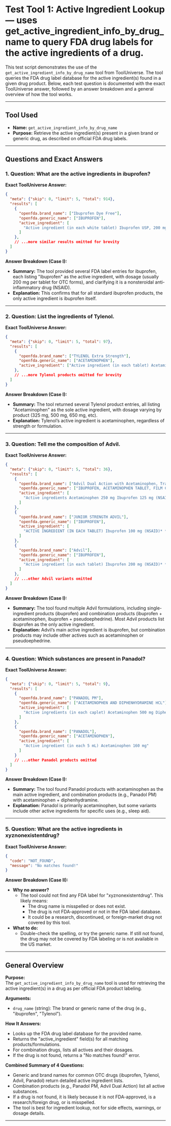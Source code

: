 # Test Tool 1: Active Ingredient Lookup — uses get_active_ingredient_info_by_drug_name to query FDA drug labels for the active ingredients of a drug.

This test script demonstrates the use of the `get_active_ingredient_info_by_drug_name` tool from ToolUniverse. The tool queries the FDA drug label database for the active ingredient(s) found in a given drug product. Below, each test question is documented with the exact ToolUniverse answer, followed by an answer breakdown and a general overview of how the tool works.

---

## Tool Used

- **Name:** `get_active_ingredient_info_by_drug_name`
- **Purpose:** Retrieve the active ingredient(s) present in a given brand or generic drug, as described on official FDA drug labels.

---

## Questions and Exact Answers

### 1. **Question:** What are the active ingredients in ibuprofen?

**Exact ToolUniverse Answer:**
```json
{
  "meta": {"skip": 0, "limit": 5, "total": 914},
  "results": [
    {
      "openfda.brand_name": ["Ibuprofen Dye Free"],
      "openfda.generic_name": ["IBUPROFEN"],
      "active_ingredient": [
        "Active ingredient (in each white tablet) Ibuprofen USP, 200 mg (NSAID)* *nonsteroidal anti-inflammatory drug"
      ]
    },
    // ...more similar results omitted for brevity
  ]
}
```

**Answer Breakdown (Case I):**
- **Summary:** The tool provided several FDA label entries for ibuprofen, each listing "Ibuprofen" as the active ingredient, with dosage (usually 200 mg per tablet for OTC forms), and clarifying it is a nonsteroidal anti-inflammatory drug (NSAID).
- **Explanation:** This confirms that for all standard ibuprofen products, the only active ingredient is ibuprofen itself.

---

### 2. **Question:** List the ingredients of Tylenol.

**Exact ToolUniverse Answer:**
```json
{
  "meta": {"skip": 0, "limit": 5, "total": 97},
  "results": [
    {
      "openfda.brand_name": ["TYLENOL Extra Strength"],
      "openfda.generic_name": ["ACETAMINOPHEN"],
      "active_ingredient": ["Active ingredient (in each tablet) Acetaminophen 500 mg"]
    },
    // ...more Tylenol products omitted for brevity
  ]
}
```

**Answer Breakdown (Case I):**
- **Summary:** The tool returned several Tylenol product entries, all listing "Acetaminophen" as the sole active ingredient, with dosage varying by product (325 mg, 500 mg, 650 mg, etc).
- **Explanation:** Tylenol’s active ingredient is acetaminophen, regardless of strength or formulation.

---

### 3. **Question:** Tell me the composition of Advil.

**Exact ToolUniverse Answer:**
```json
{
  "meta": {"skip": 0, "limit": 5, "total": 36},
  "results": [
    {
      "openfda.brand_name": ["Advil Dual Action with Acetaminophen, Travel BASIX"],
      "openfda.generic_name": ["IBUPROFEN, ACETAMINOPHEN TABLET, FILM COATED"],
      "active_ingredient": [
        "Active ingredients Acetaminophen 250 mg Ibuprofen 125 mg (NSAID*) *nonsteroidal anti-inflammatory drug"
      ]
    },
    {
      "openfda.brand_name": ["JUNIOR STRENGTH ADVIL"],
      "openfda.generic_name": ["IBUPROFEN"],
      "active_ingredient": [
        "ACTIVE INGREDIENT (IN EACH TABLET) Ibuprofen 100 mg (NSAID)* *nonsteroidal anti-inflammatory drug"
      ]
    },
    {
      "openfda.brand_name": ["Advil"],
      "openfda.generic_name": ["IBUPROFEN"],
      "active_ingredient": [
        "Active ingredient (in each tablet) Ibuprofen 200 mg (NSAID)* *nonsteroidal anti-inflammatory drug Purpose Pain reliever/Fever reducer"
      ]
    },
    // ...other Advil variants omitted
  ]
}
```

**Answer Breakdown (Case I):**
- **Summary:** The tool found multiple Advil formulations, including single-ingredient products (ibuprofen) and combination products (ibuprofen + acetaminophen, ibuprofen + pseudoephedrine). Most Advil products list ibuprofen as the only active ingredient.
- **Explanation:** Advil’s main active ingredient is ibuprofen, but combination products may include other actives such as acetaminophen or pseudoephedrine.

---

### 4. **Question:** Which substances are present in Panadol?

**Exact ToolUniverse Answer:**
```json
{
  "meta": {"skip": 0, "limit": 5, "total": 9},
  "results": [
    {
      "openfda.brand_name": ["PANADOL PM"],
      "openfda.generic_name": ["ACETAMINOPHEN AND DIPHENHYDRAMINE HCL"],
      "active_ingredient": [
        "Active ingredients (in each caplet) Acetaminophen 500 mg Diphenhydramine HCl 25 mg"
      ]
    },
    {
      "openfda.brand_name": ["PANADOL"],
      "openfda.generic_name": ["ACETAMINOPHEN"],
      "active_ingredient": [
        "Active ingredient (in each 5 mL) Acetaminophen 160 mg"
      ]
    }
    // ...other Panadol products omitted
  ]
}
```

**Answer Breakdown (Case I):**
- **Summary:** The tool found Panadol products with acetaminophen as the main active ingredient, and combination products (e.g., Panadol PM) with acetaminophen + diphenhydramine.
- **Explanation:** Panadol is primarily acetaminophen, but some variants include other active ingredients for specific uses (e.g., sleep aid).

---

### 5. **Question:** What are the active ingredients in xyznonexistentdrug?

**Exact ToolUniverse Answer:**
```json
{
  "code": "NOT_FOUND",
  "message": "No matches found!"
}
```

**Answer Breakdown (Case II):**
- **Why no answer?**  
  - The tool could not find any FDA label for "xyznonexistentdrug". This likely means:
    - The drug name is misspelled or does not exist.
    - The drug is not FDA-approved or not in the FDA label database.
    - It could be a research, discontinued, or foreign-market drug not covered by this tool.
- **What to do:**  
  - Double-check the spelling, or try the generic name. If still not found, the drug may not be covered by FDA labeling or is not available in the US market.

---

## General Overview

**Purpose:**  
The `get_active_ingredient_info_by_drug_name` tool is used for retrieving the active ingredient(s) in a drug as per official FDA product labeling.

**Arguments:**  
- `drug_name` (string): The brand or generic name of the drug (e.g., "ibuprofen", "Tylenol").

**How It Answers:**  
- Looks up the FDA drug label database for the provided name.
- Returns the "active_ingredient" field(s) for all matching products/formulations.
- For combination drugs, lists all actives and their dosages.
- If the drug is not found, returns a "No matches found!" error.

**Combined Summary of 4 Questions:**
- Generic and brand names for common OTC drugs (ibuprofen, Tylenol, Advil, Panadol) return detailed active ingredient lists.
- Combination products (e.g., Panadol PM, Advil Dual Action) list all active substances.
- If a drug is not found, it is likely because it is not FDA-approved, is a research/foreign drug, or is misspelled.
- The tool is best for ingredient lookup, not for side effects, warnings, or dosage details.

---